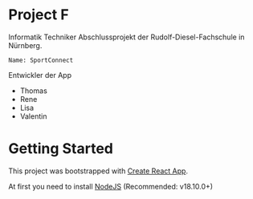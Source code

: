 # Project F
Informatik Techniker Abschlussprojekt der Rudolf-Diesel-Fachschule in Nürnberg.

    Name: SportConnect


Entwickler der App
- Thomas
- Rene
- Lisa
- Valentin

# Getting Started

This project was bootstrapped with [Create React App](https://github.com/facebook/create-react-app).

At first you need to install [NodeJS](https://nodejs.org) (Recommended: v18.10.0+)